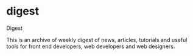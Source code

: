 digest
======

Digest

This is an archive of weekly digest of news, articles, tutorials and useful tools for front end developers, web developers and web designers.
